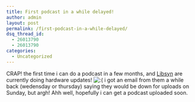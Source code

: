 ```yaml
---
title: First podcast in a while delayed!
author: admin
layout: post
permalink: /first-podcast-in-a-while-delayed/
dsq_thread_id:
  - 26013790
  - 26013790
categories:
  - Uncategorized
---
```

CRAP! the first time i can do a podcast in a few months, and [Libsyn][1] are currently doing hardware updates! <img src="http://blog.lotas-smartman.net/wp-includes/images/smilies/icon_sad.gif" alt=":(" class="wp-smiley" /> i got an email from them a while back (wedensday or thursday) saying they would be down for uploads on Sunday, but argh! Ahh well, hopefully i can get a podcast uploaded soon.

 [1]: http://www.libsyn.com
